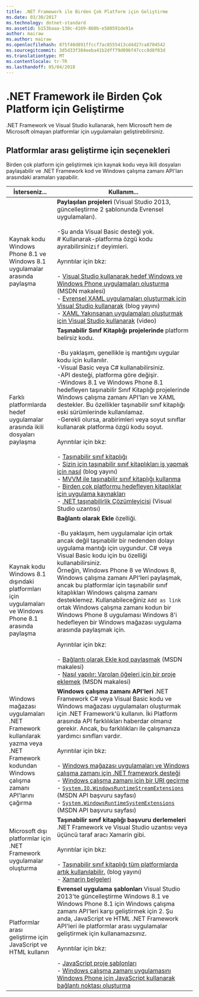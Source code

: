 ```yaml
---
title: .NET Framework ile Birden Çok Platform için Geliştirme
ms.date: 03/30/2017
ms.technology: dotnet-standard
ms.assetid: b153baaa-130c-4169-860b-e580591de91e
author: mairaw
ms.author: mairaw
ms.openlocfilehash: 875f40d891ffccf7ac8555413cd4d27ca8704542
ms.sourcegitcommit: 3d5d33f384eeba41b2dff79d096f47ccc8d8f03d
ms.translationtype: MT
ms.contentlocale: tr-TR
ms.lasthandoff: 05/04/2018
---
```

# <a name="developing-for-multiple-platforms-with-the-net-framework"></a>.NET Framework ile Birden Çok Platform için Geliştirme
.NET Framework ve Visual Studio kullanarak, hem Microsoft hem de Microsoft olmayan platformlar için uygulamaları geliştirebilirsiniz.  
  
## <a name="options-for-cross-platform-development"></a>Platformlar arası geliştirme için seçenekleri  
 Birden çok platform için geliştirmek için kaynak kodu veya ikili dosyaları paylaşabilir ve .NET Framework kod ve Windows çalışma zamanı API'ları arasındaki aramaları yapabilir.  
  
|İsterseniz...|Kullanım...|  
|-----------------------|------------|  
|Kaynak kodu Windows Phone 8.1 ve Windows 8.1 uygulamalar arasında paylaşma|**Paylaşılan projeleri** (Visual Studio 2013, güncelleştirme 2 şablonunda Evrensel uygulamaları).<br /><br /> -Şu anda Visual Basic desteği yok.<br /># Kullanarak-platforma özgü kodu ayırabilirsiniz`if` deyimleri.<br /><br /> Ayrıntılar için bkz:<br /><br /> -   [Visual Studio kullanarak hedef Windows ve Windows Phone uygulamaları oluşturma](https://msdn.microsoft.com/library/windows/apps/dn609832.aspx) (MSDN makalesi)<br />-   [Evrensel XAML uygulamaları oluşturmak için Visual Studio kullanarak](https://blogs.msdn.microsoft.com/visualstudio/2014/04/14/using-visual-studio-to-build-universal-xaml-apps/) (blog yayını)<br />-   [XAML Yakınsanan uygulamaları oluşturmak için Visual Studio kullanarak](https://channel9.msdn.com/Events/Build/2014/3-591) (video)|  
|Farklı platformlarda hedef uygulamalar arasında ikili dosyaları paylaşma|**Taşınabilir Sınıf Kitaplığı projelerinde** platform belirsiz kodu.<br /><br /> -Bu yaklaşım, genellikle iş mantığını uygular kodu için kullanılır.<br />-Visual Basic veya C# kullanabilirsiniz.<br />-API desteği, platforma göre değişir.<br />-Windows 8.1 ve Windows Phone 8.1 hedefleyen taşınabilir Sınıf Kitaplığı projelerinde Windows çalışma zamanı API'ları ve XAML destekler. Bu özellikler taşınabilir sınıf kitaplığı eski sürümlerinde kullanılamaz.<br />-Gerekli olursa, arabirimleri veya soyut sınıflar kullanarak platforma özgü kodu soyut.<br /><br /> Ayrıntılar için bkz:<br /><br /> -   [Taşınabilir sınıf kitaplığı](../../../docs/standard/cross-platform/cross-platform-development-with-the-portable-class-library.md)<br />-   [Sizin için taşınabilir sınıf kitaplıkları iş yapmak için nasıl](https://blogs.msdn.microsoft.com/dsplaisted/2012/08/27/how-to-make-portable-class-libraries-work-for-you/) (blog yayını)<br />-   [MVVM ile taşınabilir sınıf kitaplığı kullanma](../../../docs/standard/cross-platform/using-portable-class-library-with-model-view-view-model.md) <br />-   [Birden çok platformu hedefleyen kitaplıklar için uygulama kaynakları](../../../docs/standard/cross-platform/app-resources-for-libraries-that-target-multiple-platforms.md) <br />-   [.NET taşınabilirlik Çözümleyicisi](http://visualstudiogallery.msdn.microsoft.com/1177943e-cfb7-4822-a8a6-e56c7905292b) (Visual Studio uzantısı)|  
|Kaynak kodu Windows 8.1 dışındaki platformları için uygulamaları ve Windows Phone 8.1 arasında paylaşma|**Bağlantı olarak Ekle** özelliği.<br /><br /> -Bu yaklaşım, hem uygulamalar için ortak ancak değil taşınabilir bir nedenden dolayı uygulama mantığı için uygundur. C# veya Visual Basic kodu için bu özelliği kullanabilirsiniz.<br />     Örneğin, Windows Phone 8 ve Windows 8, Windows çalışma zamanı API'leri paylaşmak, ancak bu platformlar için taşınabilir sınıf kitaplıkları Windows çalışma zamanı desteklemez. Kullanabileceğiniz `Add as link` ortak Windows çalışma zamanı kodun bir Windows Phone 8 uygulaması Windows 8'i hedefleyen bir Windows mağazası uygulama arasında paylaşmak için.<br /><br /> Ayrıntılar için bkz:<br /><br /> -   [Bağlantı olarak Ekle kod paylaşmak](http://msdn.microsoft.com/library/windowsphone/develop/jj714082\(v=vs.105\).aspx) (MSDN makalesi)<br />-   [Nasıl yapılır: Varolan öğeleri için bir proje eklemek](http://msdn.microsoft.com/library/vstudio/9f4t9t92\(v=vs.100\).aspx) (MSDN makalesi)|  
|Windows mağazası uygulamaları .NET Framework kullanılarak yazma veya .NET Framework kodundan Windows çalışma zamanı API'larını çağırma|**Windows çalışma zamanı API'leri** .NET Framework C# veya Visual Basic kodu ve Windows mağazası uygulamaları oluşturmak için .NET Framework'ü kullanın. İki Platform arasında API farklılıkları haberdar olmanız gerekir. Ancak, bu farklılıkları ile çalışmanıza yardımcı sınıfları vardır.<br /><br /> Ayrıntılar için bkz:<br /><br /> -   [Windows mağazası uygulamaları ve Windows çalışma zamanı için .NET framework desteği](../../../docs/standard/cross-platform/support-for-windows-store-apps-and-windows-runtime.md) <br />-   [Windows çalışma zamanı için bir URI geçirme](../../../docs/standard/cross-platform/passing-a-uri-to-the-windows-runtime.md) <br />-   <!--zz <xref:System.IO.WindowsRuntimeStreamExtensions>--> [`System.IO.WindowsRuntimeStreamExtensions`](https://msdn.microsoft.com/library/system.io.windowsruntimestreamextensions(v=vs.110).aspx) (MSDN API başvuru sayfası)<br />-   <!--zz <xref:System.WindowsRuntimeSystemExtensions>--> [`System.WindowsRuntimeSystemExtensions`](https://msdn.microsoft.com/library/system.windowsruntimesystemextensions(v=vs.110).aspx) (MSDN API başvuru sayfası)|  
|Microsoft dışı platformlar için .NET Framework uygulamalar oluşturma|**Taşınabilir sınıf kitaplığı başvuru derlemeleri** .NET Framework ve Visual Studio uzantısı veya üçüncü taraf aracı Xamarin gibi.<br /><br /> Ayrıntılar için bkz:<br /><br /> -   [Taşınabilir sınıf kitaplığı tüm platformlarda artık kullanılabilir.](http://blogs.msdn.com/b/dotnet/archive/2013/10/14/portable-class-library-pcl-now-available-on-all-platforms.aspx) (blog yayını)<br />-   [Xamarin belgeleri](/xamarin)|  
|Platformlar arası geliştirme için JavaScript ve HTML kullanın|**Evrensel uygulama şablonları** Visual Studio 2013'te güncelleştirme Windows 8.1 ve Windows Phone 8.1 için Windows çalışma zamanı API'leri karşı geliştirmek için 2. Şu anda, JavaScript ve HTML .NET Framework API'leri ile platformlar arası uygulamalar geliştirmek için kullanamazsınız.<br /><br /> Ayrıntılar için bkz:<br /><br /> -   [JavaScript proje şablonları](http://msdn.microsoft.com/library/windows/apps/hh758331.aspx)<br />-   [Windows çalışma zamanı uygulamasını Windows Phone için JavaScript kullanarak bağlantı noktası oluşturma](http://msdn.microsoft.com/library/windows/apps/dn636144.aspx)|
